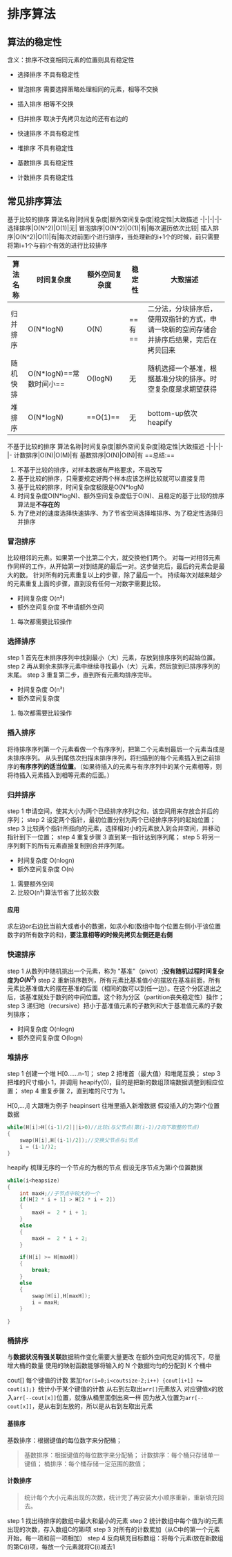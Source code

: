 # 排序算法
## 算法的稳定性
含义：排序不改变相同元素的位置则具有稳定性
- 选择排序 不具有稳定性
- 冒泡排序 需要选择策略处理相同的元素，相等不交换
- 插入排序 相等不交换
- 归并排序 取决于先拷贝左边的还有右边的
- 快速排序 不具有稳定性
- 堆排序   不具有稳定性

- 基数排序 具有稳定性
- 计数排序 具有稳定性

## 常见排序算法
基于比较的排序
算法名称|时间复杂度|额外空间复杂度|稳定性|大致描述
-|-|-|-|-
选择排序|O(N^2)|O(1)|无|
冒泡排序|O(N^2)|O(1)|有|每次遍历依次比较|
插入排序|O(N^2)|O(1)|有|每次对前面i个进行排序，当处理新的i+1个的时候，前只需要将第i+1个与前i个有效的进行比较排序

算法名称|时间复杂度|额外空间复杂度|稳定性|大致描述
-|-|-|-|-
归并排序|O(N*logN)|O(N)|==有==|二分法，分块排序后，使用双指针的方式，申请一块新的空间存储合并排序后结果，完后在拷贝回来
随机快排|O(N*logN)==常数时间小==|O(logN)|无|随机选择一个基准，根据基准分块的排序。时空复杂度是求期望获得
堆排序|O(N*logN)|==O(1)==|无|bottom-up依次 heapify

不基于比较的排序
算法名称|时间复杂度|额外空间复杂度|稳定性|大致描述
-|-|-|-|-
计数排序|O(N)|O(M)|有
基数排序|O(N)|O(N)|有
==总结:==
1. 不基于比较的排序，对样本数据有严格要求，不易改写
2. 基于比较的排序，只需要规定好两个样本应该怎样比较就可以直接复用 
3. 基于比较的排序，时间复杂度极限是O(N*logN)
4. 时间复杂度O(N*logN)、额外空间复杂度低于O(N)、且稳定的基于比较的排序算法是**不存在的**
5. 为了绝对的速度选择快速排序、为了节省空间选择堆排序、为了稳定性选择归并排序

### 冒泡排序
比较相邻的元素。如果第一个比第二个大，就交换他们两个。
对每一对相邻元素作同样的工作，从开始第一对到结尾的最后一对。这步做完后，最后的元素会是最大的数。
针对所有的元素重复以上的步骤，除了最后一个。
持续每次对越来越少的元素重复上面的步骤，直到没有任何一对数字需要比较。
- 时间复杂度 O(n²)
- 额外空间复杂度 不申请额外空间
1. 每次都需要比较操作

### 选择排序
step 1 首先在未排序序列中找到最小（大）元素，存放到排序序列的起始位置。
step 2 再从剩余未排序元素中继续寻找最小（大）元素，然后放到已排序序列的末尾。
step 3 重复第二步，直到所有元素均排序完毕。
- 时间复杂度 O(n²)
- 额外空间复杂度 
1. 每次都需要比较操作

### 插入排序
将待排序序列第一个元素看做一个有序序列，把第二个元素到最后一个元素当成是未排序序列。
从头到尾依次扫描未排序序列，将扫描到的每个元素插入到之前排序的**有序序列的适当位置**。（如果待插入的元素与有序序列中的某个元素相等，则将待插入元素插入到相等元素的后面。）

### 归并排序
step 1 申请空间，使其大小为两个已经排序序列之和，该空间用来存放合并后的序列；
step 2 设定两个指针，最初位置分别为两个已经排序序列的起始位置；
step 3 比较两个指针所指向的元素，选择相对小的元素放入到合并空间，并移动指针到下一位置；
step 4 重复步骤 3 直到某一指针达到序列尾；
step 5 将另一序列剩下的所有元素直接复制到合并序列尾。
- 时间复杂度 O(nlogn)
- 额外空间复杂度 O(n)
1. 需要额外空间
2. 比较O(n²)算法节省了比较次数
#### 应用
求左边or右边比当前大或者小的数据，如求小和(数组中每个位置左侧小于该位置数字的所有数字的和)，**要注意相等的时候先拷贝左侧还是右侧**


### 快速排序
step 1 从数列中随机挑出一个元素，称为 "基准"（pivot）;**没有随机过程时间复杂度为$O(N^2)$**
step 2 重新排序数列，所有元素比基准值小的摆放在基准前面，所有元素比基准值大的摆在基准的后面（相同的数可以到任一边）。在这个分区退出之后，该基准就处于数列的中间位置。这个称为分区（partition丧失稳定性）操作；
step 3 递归地（recursive）把小于基准值元素的子数列和大于基准值元素的子数列排序；
- 时间复杂度 O(nlogn)
- 额外空间复杂度 O(logn)


### 堆排序
step 1 创建一个堆 H[0……n-1]；
step 2 把堆首（最大值）和堆尾互换；
step 3 把堆的尺寸缩小 1，并调用 heapify(0)，目的是把新的数组顶端数据调整到相应位置；
step 4 重复步骤 2，直到堆的尺寸为 1。

H[0,...,i] 大跟堆为例子
heapinsert 往堆里插入新增数据
假设插入的为第i个位置数据
```c++
while(H[i]>H[(i-1)/2]||i>0)//比较i与父节点(第(i-1)/2向下取整的节点)
{
    swap(H[i],H[(i-1)/2]);//交换父节点与i节点
    i = (i-1/)2;
}
```
heapify 梳理无序的一个节点的为根的节点
假设无序节点为第i个位置数据
```c++
while(i<heapsize)
{
    int maxH;//子节点中较大的一个
    if(H[2 * i + 1] > H[2 * i + 2])
    {
        maxH =  2 * i + 1;
    }
    else
    {
        maxH =  2 * i + 2;
    }

    if(H[i] >= H[maxH])
    {
        break;
    }    
    else
    {
        swap(H[i],H[maxH]);
        i = maxH;
    }
    
}
```
### 桶排序
与**数据状况有强关联**数据稍作变化需要大量更改
在额外空间充足的情况下，尽量增大桶的数量
使用的映射函数能够将输入的 N 个数据均匀的分配到 K 个桶中

cout[] 每个键值的计数
累加`for(i=0;i<coutsize-2;i++) {cout[i+1] += cout[i];} `统计小于某个键值的计数
从右到左取出`arr[]`元素放入 对应键值x的放入`arr[--cout[x]]`位置，就像从桶里面倒出来一样
因为放入位置为`arr[--cout[x]]`，是从右到左放的，所以是从右到左取出元素

#### 基排序
基数排序：根据键值的每位数字来分配桶；
> 基数排序：根据键值的每位数字来分配桶；
  计数排序：每个桶只存储单一键值；
  桶排序：每个桶存储一定范围的数值；

#### 计数排序
> 统计每个大小元素出现的次数，统计完了再安装大小顺序重新，重新填充回去。

step 1 找出待排序的数组中最大和最小的元素
step 2 统计数组中每个值为i的元素出现的次数，存入数组C的第i项
step 3 对所有的计数累加（从C中的第一个元素开始，每一项和前一项相加）
step 4 反向填充目标数组：将每个元素i放在新数组的第C(i)项，每放一个元素就将C(i)减去1



